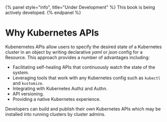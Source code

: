 {% panel style="info", title="Under Development" %}
This book is being actively developed.
{% endpanel %}


# Why Kubernetes APIs

Kubenernetes APIs allow users to specify the desired state of a Kubernetes cluster in an
object by writing declarative *yaml* or *json* config for a Resource.  This
approach provides a number of advantages including:

* Facilitating self-healing APIs that continuously watch the state of the system.
* Leveraging tools that work with any Kubernetes config such as `kubectl` and `kustomize`.
* Integrating with Kubernetes Authz and Authn.
* API versioning.
* Providing a native Kubernetes experience.

Developers can build and publish their own Kubernetes APIs which may be installed
into running clusters by cluster admins.
